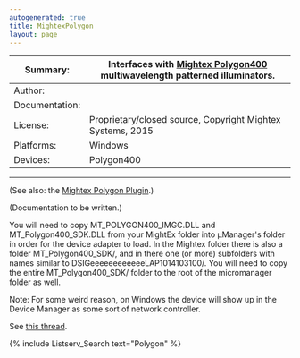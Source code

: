 ```yaml
---
autogenerated: true
title: MightexPolygon
layout: page
---
```


| Summary:       | Interfaces with [Mightex Polygon400](http://www.mightexsystems.com/family_info.php?cPath=245_243&categories_id=243) multiwavelength patterned illuminators. |
|----------------|-------------------------------------------------------------------------------------------------------------------------------------------------------------|
| Author:        |                                                                                                                                                             |
| Documentation: |                                                                                                                                                             |
| License:       | Proprietary/closed source, Copyright Mightex Systems, 2015                                                                                                  |
| Platforms:     | Windows                                                                                                                                                     |
| Devices:       | Polygon400                                                                                                                                                  |

------------------------------------------------------------------------

(See also: the [Mightex Polygon
Plugin](Mightex_Polygon_Plugin "wikilink").)

(Documentation to be written.)

You will need to copy MT\_POLYGON400\_IMGC.DLL and
MT\_Polygon400\_SDK.DLL from your MightEx folder into µManager's folder
in order for the device adapter to load. In the Mightex folder there is
also a folder MT\_Polygon400\_SDK/, and in there one (or more)
subfolders with names similar to DSIGeeeeeeeeeeeeLAP1014103100/. You
will need to copy the entire MT\_Polygon400\_SDK/ folder to the root of
the micromanager folder as well.

Note: For some weird reason, on Windows the device will show up in the
Device Manager as some sort of network controller.

See [this
thread](http://micro-manager.3463995.n2.nabble.com/MightEx-Polygon-device-can-t-install-td7585963.html#a7585978).

{% include Listserv_Search text="Polygon" %}

